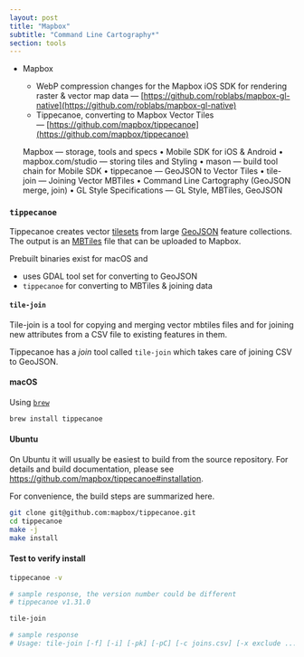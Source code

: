```yaml
---
layout: post
title: "Mapbox"
subtitle: "Command Line Cartography*"
section: tools
---
```


* Mapbox
  * WebP compression changes for the Mapbox iOS SDK for rendering raster & vector map data — [https://github.com/roblabs/mapbox-gl-native](https://github.com/roblabs/mapbox-gl-native)
  * Tippecanoe, converting to Mapbox Vector Tiles — [https://github.com/mapbox/tippecanoe](https://github.com/mapbox/tippecanoe)

  Mapbox — storage, tools and specs
  • Mobile SDK for iOS & Android
  • mapbox.com/studio — storing tiles and Styling
  • mason — build tool chain for Mobile SDK
  • tippecanoe — GeoJSON to Vector Tiles
  • tile-join — Joining Vector MBTiles
  • Command Line Cartography (GeoJSON merge, join)
  • GL Style Specifications — GL Style, MBTiles, GeoJSON


### `tippecanoe`

Tippecanoe creates vector [tilesets][tileset] from large [GeoJSON][geojson] feature collections. The output is an [MBTiles][mbtile] file that can be uploaded to Mapbox.

Prebuilt binaries exist for macOS and

* uses GDAL tool set for converting to GeoJSON
* `tippecanoe` for converting to MBTiles & joining data

#### `tile-join`

Tile-join is a tool for copying and merging vector mbtiles files and for joining new attributes from a CSV file to existing features in them.

Tippecanoe has a *join* tool called `tile-join` which takes care of joining CSV to GeoJSON.

#### macOS

Using [`brew`](http://brew.sh)
``` bash
brew install tippecanoe
```

#### Ubuntu

On Ubuntu it will usually be easiest to build from the source repository.  For details and build documentation, please see https://github.com/mapbox/tippecanoe#installation.

For convenience, the build steps are summarized here.
``` bash
git clone git@github.com:mapbox/tippecanoe.git
cd tippecanoe
make -j
make install
```

#### Test to verify install

``` bash
tippecanoe -v

# sample response, the version number could be different
# tippecanoe v1.31.0

tile-join

# sample response
# Usage: tile-join [-f] [-i] [-pk] [-pC] [-c joins.csv] [-x exclude ...] -o new.mbtiles source.mbtiles ...
```

[geojson]: https://www.mapbox.com/help/define-geojson/
[mbtile]: https://www.mapbox.com/help/define-mbtiles/
[shapefile]: https://www.mapbox.com/help/define-shapefile/
[tileset]: https://www.mapbox.com/help/define-tileset/
